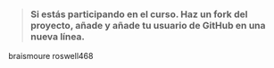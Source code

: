 > ### Si estás participando en el curso. Haz un fork del proyecto, añade y añade tu usuario de GitHub en una nueva línea.

braismoure
roswell468